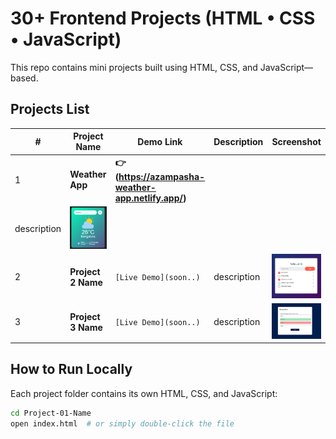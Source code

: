 
# 30+ Frontend Projects (HTML • CSS • JavaScript)

This repo contains mini projects built using HTML, CSS, and JavaScript—based.


##  Projects List

| #  | Project Name        | Demo Link                                                                 | Description                   | Screenshot                              |
|----|---------------------|---------------------------------------------------------------------------|-------------------------------|-----------------------------------------|
| 1  | **Weather App**  | **👉(https://azampasha-weather-app.netlify.app/)**
 |  description    | ![Project 1](assets/project-01.png)     |
| 2  | **Project 2 Name**  | `[Live Demo](soon..)` | description   | ![Project 2](assets/project-02.png)     |
| 3  | **Project 3 Name**  | `[Live Demo](soon..)` | description    | ![Project 3](assets/project-03.png)     |



##  How to Run Locally

Each project folder contains its own HTML, CSS, and JavaScript:

```bash
cd Project-01-Name
open index.html  # or simply double-click the file
